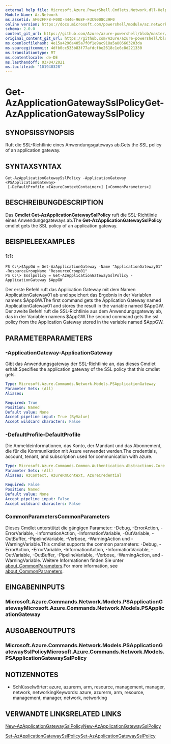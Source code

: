 ```yaml
---
external help file: Microsoft.Azure.PowerShell.Cmdlets.Network.dll-Help.xml
Module Name: Az.Network
ms.assetid: AF02FFF8-F00D-4446-968F-F3C9008C39F0
online version: https://docs.microsoft.com/powershell/module/az.network/get-azapplicationgatewaysslpolicy
schema: 2.0.0
content_git_url: https://github.com/Azure/azure-powershell/blob/master/src/Network/Network/help/Get-AzApplicationGatewaySslPolicy.md
original_content_git_url: https://github.com/Azure/azure-powershell/blob/master/src/Network/Network/help/Get-AzApplicationGatewaySslPolicy.md
ms.openlocfilehash: 4e15a4296a405a7f0f1e9ac918a5a806603203da
ms.sourcegitcommit: 4dfb0cc533b83f77afdcfbe2618c1e6c8d221330
ms.translationtype: MT
ms.contentlocale: de-DE
ms.lasthandoff: 03/04/2021
ms.locfileid: "101940328"
---
```

# <span data-ttu-id="bf860-101">Get-AzApplicationGatewaySslPolicy</span><span class="sxs-lookup"><span data-stu-id="bf860-101">Get-AzApplicationGatewaySslPolicy</span></span>

## <span data-ttu-id="bf860-102">SYNOPSIS</span><span class="sxs-lookup"><span data-stu-id="bf860-102">SYNOPSIS</span></span>
<span data-ttu-id="bf860-103">Ruft die SSL-Richtlinie eines Anwendungsgateways ab.</span><span class="sxs-lookup"><span data-stu-id="bf860-103">Gets the SSL policy of an application gateway.</span></span>

## <span data-ttu-id="bf860-104">SYNTAX</span><span class="sxs-lookup"><span data-stu-id="bf860-104">SYNTAX</span></span>

```
Get-AzApplicationGatewaySslPolicy -ApplicationGateway <PSApplicationGateway>
 [-DefaultProfile <IAzureContextContainer>] [<CommonParameters>]
```

## <span data-ttu-id="bf860-105">BESCHREIBUNG</span><span class="sxs-lookup"><span data-stu-id="bf860-105">DESCRIPTION</span></span>
<span data-ttu-id="bf860-106">Das **Cmdlet Get-AzApplicationGatewaySslPolicy** ruft die SSL-Richtlinie eines Anwendungsgateways ab.</span><span class="sxs-lookup"><span data-stu-id="bf860-106">The **Get-AzApplicationGatewaySslPolicy** cmdlet gets the SSL policy of an application gateway.</span></span>

## <span data-ttu-id="bf860-107">BEISPIELE</span><span class="sxs-lookup"><span data-stu-id="bf860-107">EXAMPLES</span></span>

### <span data-ttu-id="bf860-108">1:</span><span class="sxs-lookup"><span data-stu-id="bf860-108">1:</span></span>
```
PS C:\>$AppGW = Get-AzApplicationGateway -Name "ApplicationGateway01" -ResourceGroupName "ResourceGroup01"
PS C:\> $sslpolicy = Get-AzApplicationGatewaySslPolicy -ApplicationGateway $AppGW
```

<span data-ttu-id="bf860-109">Der erste Befehl ruft das Application Gateway mit dem Namen ApplicationGateway01 ab und speichert das Ergebnis in der Variablen namens $AppGW.</span><span class="sxs-lookup"><span data-stu-id="bf860-109">The first command gets the Application Gateway named ApplicationGateway01 and stores the result in the variable named $AppGW.</span></span>
<span data-ttu-id="bf860-110">Der zweite Befehl ruft die SSL-Richtlinie aus dem Anwendungsgateway ab, das in der Variablen namens $AppGW.</span><span class="sxs-lookup"><span data-stu-id="bf860-110">The second command gets the ssl policy from the Application Gateway stored in the variable named $AppGW.</span></span>

## <span data-ttu-id="bf860-111">PARAMETER</span><span class="sxs-lookup"><span data-stu-id="bf860-111">PARAMETERS</span></span>

### <span data-ttu-id="bf860-112">-ApplicationGateway</span><span class="sxs-lookup"><span data-stu-id="bf860-112">-ApplicationGateway</span></span>
<span data-ttu-id="bf860-113">Gibt das Anwendungsgateway der SSL-Richtlinie an, das dieses Cmdlet erhält.</span><span class="sxs-lookup"><span data-stu-id="bf860-113">Specifies the application gateway of the SSL policy that this cmdlet gets.</span></span>

```yaml
Type: Microsoft.Azure.Commands.Network.Models.PSApplicationGateway
Parameter Sets: (All)
Aliases:

Required: True
Position: Named
Default value: None
Accept pipeline input: True (ByValue)
Accept wildcard characters: False
```

### <span data-ttu-id="bf860-114">-DefaultProfile</span><span class="sxs-lookup"><span data-stu-id="bf860-114">-DefaultProfile</span></span>
<span data-ttu-id="bf860-115">Die Anmeldeinformationen, das Konto, der Mandant und das Abonnement, die für die Kommunikation mit Azure verwendet werden.</span><span class="sxs-lookup"><span data-stu-id="bf860-115">The credentials, account, tenant, and subscription used for communication with azure.</span></span>

```yaml
Type: Microsoft.Azure.Commands.Common.Authentication.Abstractions.Core.IAzureContextContainer
Parameter Sets: (All)
Aliases: AzContext, AzureRmContext, AzureCredential

Required: False
Position: Named
Default value: None
Accept pipeline input: False
Accept wildcard characters: False
```

### <span data-ttu-id="bf860-116">CommonParameters</span><span class="sxs-lookup"><span data-stu-id="bf860-116">CommonParameters</span></span>
<span data-ttu-id="bf860-117">Dieses Cmdlet unterstützt die gängigen Parameter: -Debug, -ErrorAction, -ErrorVariable, -InformationAction, -InformationVariable, -OutVariable, -OutBuffer, -PipelineVariable, -Verbose, -WarningAction und -WarningVariable.</span><span class="sxs-lookup"><span data-stu-id="bf860-117">This cmdlet supports the common parameters: -Debug, -ErrorAction, -ErrorVariable, -InformationAction, -InformationVariable, -OutVariable, -OutBuffer, -PipelineVariable, -Verbose, -WarningAction, and -WarningVariable.</span></span> <span data-ttu-id="bf860-118">Weitere Informationen finden Sie unter [about_CommonParameters](http://go.microsoft.com/fwlink/?LinkID=113216).</span><span class="sxs-lookup"><span data-stu-id="bf860-118">For more information, see [about_CommonParameters](http://go.microsoft.com/fwlink/?LinkID=113216).</span></span>

## <span data-ttu-id="bf860-119">EINGABEN</span><span class="sxs-lookup"><span data-stu-id="bf860-119">INPUTS</span></span>

### <span data-ttu-id="bf860-120">Microsoft.Azure.Commands.Network.Models.PSApplicationGateway</span><span class="sxs-lookup"><span data-stu-id="bf860-120">Microsoft.Azure.Commands.Network.Models.PSApplicationGateway</span></span>

## <span data-ttu-id="bf860-121">AUSGABEN</span><span class="sxs-lookup"><span data-stu-id="bf860-121">OUTPUTS</span></span>

### <span data-ttu-id="bf860-122">Microsoft.Azure.Commands.Network.Models.PSApplicationGatewaySslPolicy</span><span class="sxs-lookup"><span data-stu-id="bf860-122">Microsoft.Azure.Commands.Network.Models.PSApplicationGatewaySslPolicy</span></span>

## <span data-ttu-id="bf860-123">NOTIZEN</span><span class="sxs-lookup"><span data-stu-id="bf860-123">NOTES</span></span>
* <span data-ttu-id="bf860-124">Schlüsselwörter: azure, azurerm, arm, resource, management, manager, network, networking</span><span class="sxs-lookup"><span data-stu-id="bf860-124">Keywords: azure, azurerm, arm, resource, management, manager, network, networking</span></span>

## <span data-ttu-id="bf860-125">VERWANDTE LINKS</span><span class="sxs-lookup"><span data-stu-id="bf860-125">RELATED LINKS</span></span>

[<span data-ttu-id="bf860-126">New-AzApplicationGatewaySslPolicy</span><span class="sxs-lookup"><span data-stu-id="bf860-126">New-AzApplicationGatewaySslPolicy</span></span>](./New-AzApplicationGatewaySslPolicy.md)

[<span data-ttu-id="bf860-127">Set-AzApplicationGatewaySslPolicy</span><span class="sxs-lookup"><span data-stu-id="bf860-127">Set-AzApplicationGatewaySslPolicy</span></span>](./Set-AzApplicationGatewaySslPolicy.md)



